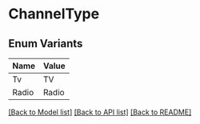 # ChannelType

## Enum Variants

| Name | Value |
|---- | -----|
| Tv | TV |
| Radio | Radio |


[[Back to Model list]](../README.md#documentation-for-models) [[Back to API list]](../README.md#documentation-for-api-endpoints) [[Back to README]](../README.md)


